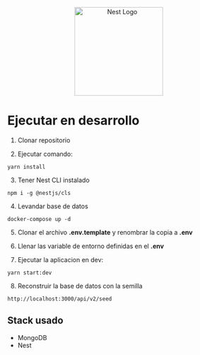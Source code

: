 <p align="center">
  <a href="http://nestjs.com/" target="blank"><img src="https://nestjs.com/img/logo-small.svg" width="200" alt="Nest Logo" /></a>
</p>

# Ejecutar en desarrollo
1. Clonar repositorio

2. Ejecutar comando:
```
yarn install
```

3. Tener Nest CLI instalado
```
npm i -g @nestjs/cls
```

4. Levandar base de datos
```
docker-compose up -d
```

5. Clonar el archivo __.env.template__ y renombrar la copia a __.env__

6. Llenar las variable de entorno definidas en el __.env__

7. Ejecutar la aplicacion en dev:
```
yarn start:dev
```

8. Reconstruir la base de datos con la semilla
```
http://localhost:3000/api/v2/seed
```

## Stack usado
* MongoDB
* Nest